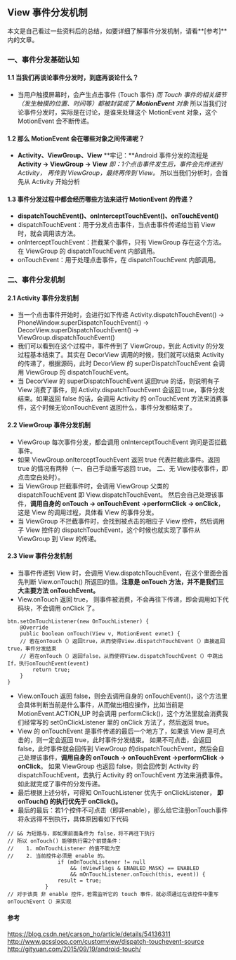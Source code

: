## View 事件分发机制
本文是自己看过一些资料后的总结，如要详细了解事件分发机制，请看**[参考]**内的文章。

### 一、事件分发基础认知
#### 1.1 当我们再谈论事件分发时，到底再谈论什么？
- 当用户触摸屏幕时，会产生点击事件 (Touch 事件)
*而 Touch 事件的相关细节（发生触摸的位置、时间等）都被封装成了 **MotionEvent** 对象*
所以当我们讨论事件分发时，实际是在讨论，是谁来处理这个 MotionEvent 对象，这个 MotionEvent 会不断传递。

#### 1.2 那么 MotionEvent 会在哪些对象之间传递呢？
- **Activity、ViewGroup、View**
**牢记：**Android 事件分发的流程是 **Activity -> ViewGroup -> View**
*即：1个点击事件发生后，事件会先传递到 Activity， 再传到 ViewGroup，最终再传到 View。*
所以当我们分析时，会首先从 Activity 开始分析

#### 1.3 事件分发过程中都会经历哪些方法来进行 MotionEvent 的传递？
- **dispatchTouchEvent()、onInterceptTouchEvent()、onTouchEvent()**
- dispatchTouchEvent：用于分发点击事件，当点击事件传递给当前 View 时，就会调用该方法。
- onInterceptTouchEvent：拦截某个事件，只有 ViewGroup 存在这个方法。在 ViewGroup 的 dispatchTouchEvent 内部调用。
- onTouchEvent：用于处理点击事件，在 dispatchTouchEvent 内部调用。

### 二、事件分发机制
#### 2.1 Activity 事件分发机制
- 当一个点击事件开始时，会进行如下传递 Activity.dispatchTouchEvent() -> PhoneWindow.superDispatchTouchEvent() -> DecorView.superDispatchTouchEvent() -> ViewGroup.dispatchTouchEvent()
- 我们可以看到在这个过程中，事件传到了 ViewGroup，到此 Activity 的分发过程基本结束了。其实在 DecorView 调用的时候，我们就可以结束 Activity 的传递了，根据源码，此时 DecorView 的 superDispatchTouchEvent 会调用 ViewGroup 的 dispatchTouchEvent。
- 当 DecorView 的 superDispatchTouchEvent 返回true 的话，则说明有子 View 消费了事件，则 Activity.dispatchTouchEvent 会返回 true，事件分发结束。如果返回 false 的话，会调用 Activity 的 onTouchEvent 方法来消费事件，这个时候无论onTouchEvent 返回什么，事件分发都结束了。


#### 2.2 ViewGroup 事件分发机制
- ViewGroup 每次事件分发，都会调用 onInterceptTouchEvent 询问是否拦截事件。
- 如果 ViewGroup.onIterceptTouchEvent 返回 true 代表拦截此事件。返回 true 的情况有两种（一、自己手动重写返回 true。 二、无 View接收事件，即点击空白处时）。
- 当 ViewGroup 拦截事件时，会调用 ViewGroup 父类的 dispatchTouchEvent 即 View.dispatchTouchEvent。 然后会自己处理该事件，**调用自身的 onTouch -> onTouchEvent ->performClick -> onClick**，这是 View 的调用过程，具体看 View 的事件分发。
- 当 ViewGroup 不拦截事件时，会找到被点击的相应子 View 控件，然后调用子 View 控件的 dispatchTouchEvent，这个时候也就实现了事件从 ViewGroup 到 View 的传递。


#### 2.3 View 事件分发机制
- 当事件传递到 View 时，会调用 View.dispatchTouchEvent，在这个里面会首先判断 View.onTouch() 所返回的值。**注意是 onTouch 方法，并不是我们三大主要方法 onTouchEvent。**
- View.onTouch 返回 true， 则事件被消费，不会再往下传递，即会调用如下代码块，不会调用 onClick 了。
```
btn.setOnTouchListener(new OnTouchListener) {
	@Override
    public boolean onTouch(View v, MotionEvent evnet) {
    // 若在onTouch（）返回true，从而使得View.dispatchTouchEvent（）直接返回true，事件分发结束
    // 若在onTouch（）返回false，从而使得View.dispatchTouchEvent（）中跳出If，执行onTouchEvent(event)
    	return true;
    }
}
```

- View.onTouch 返回 false，则会去调用自身的 onTouchEvent()，这个方法里会具体判断当前是什么事件，从而做出相应操作，比如当前是 MotionEvent.ACTION_UP 时会调用 performClick()，这个方法里就会消费我们经常写的 setOnClickListener 里的 onClick 方法了，然后返回 true。
- View 的 onTouchEvent 是事件传递的最后一个地方了，如果该 View 是可点击的，则一定会返回 true，此时事件分发结束。  如果不可点击，会返回 false，此时事件就会回传到 ViewGroup 的dispatchTouchEvent，然后会自己处理该事件，**调用自身的 onTouch -> onTouchEvent ->performClick -> onClick**。 如果 ViewGroup 也返回 false，则会回传到 Activity 的dispatchTouchEvent，去执行 Activity 的 onTouchEvent 方法来消费事件。如此就完成了事件的分发传递。
- 最后根据上述分析，可得知 OnTouchListener 优先于 onClickListener， **即 onTouch() 的执行优先于 onClick()。**
- 最后的最后：若1个控件不可点击（即非enable），那么给它注册onTouch事件将永远得不到执行，具体原因看如下代码
```
// && 为短路与，即如果前面条件为 false，将不再往下执行
// 所以 onTouch() 能够执行需2个前提条件：
//    1. mOnTouchListener 的值不能为空
//    2. 当前控件必须是 enable 的。
				if (mOnTouchListener != null
                    && (mViewFlags & ENABLED_MASK) == ENABLED
                    && mOnTouchListener.onTouch(this, event)) {
                result = true;
            }
// 对于该类 非 enable 控件，若需监听它的 touch 事件，就必须通过在该控件中重写 onTouchEvent（）来实现
```


#### 参考
https://blog.csdn.net/carson_ho/article/details/54136311
http://www.gcssloop.com/customview/dispatch-touchevent-source
http://gityuan.com/2015/09/19/android-touch/